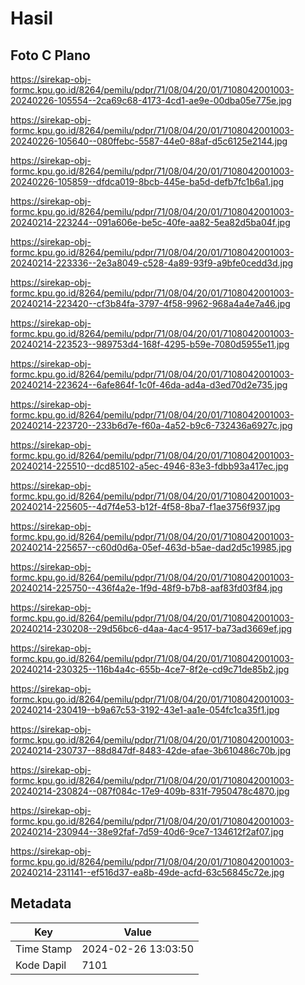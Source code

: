# Hasil

## Foto C Plano

https://sirekap-obj-formc.kpu.go.id/8264/pemilu/pdpr/71/08/04/20/01/7108042001003-20240226-105554--2ca69c68-4173-4cd1-ae9e-00dba05e775e.jpg

https://sirekap-obj-formc.kpu.go.id/8264/pemilu/pdpr/71/08/04/20/01/7108042001003-20240226-105640--080ffebc-5587-44e0-88af-d5c6125e2144.jpg

https://sirekap-obj-formc.kpu.go.id/8264/pemilu/pdpr/71/08/04/20/01/7108042001003-20240226-105859--dfdca019-8bcb-445e-ba5d-defb7fc1b6a1.jpg

https://sirekap-obj-formc.kpu.go.id/8264/pemilu/pdpr/71/08/04/20/01/7108042001003-20240214-223244--091a606e-be5c-40fe-aa82-5ea82d5ba04f.jpg

https://sirekap-obj-formc.kpu.go.id/8264/pemilu/pdpr/71/08/04/20/01/7108042001003-20240214-223336--2e3a8049-c528-4a89-93f9-a9bfe0cedd3d.jpg

https://sirekap-obj-formc.kpu.go.id/8264/pemilu/pdpr/71/08/04/20/01/7108042001003-20240214-223420--cf3b84fa-3797-4f58-9962-968a4a4e7a46.jpg

https://sirekap-obj-formc.kpu.go.id/8264/pemilu/pdpr/71/08/04/20/01/7108042001003-20240214-223523--989753d4-168f-4295-b59e-7080d5955e11.jpg

https://sirekap-obj-formc.kpu.go.id/8264/pemilu/pdpr/71/08/04/20/01/7108042001003-20240214-223624--6afe864f-1c0f-46da-ad4a-d3ed70d2e735.jpg

https://sirekap-obj-formc.kpu.go.id/8264/pemilu/pdpr/71/08/04/20/01/7108042001003-20240214-223720--233b6d7e-f60a-4a52-b9c6-732436a6927c.jpg

https://sirekap-obj-formc.kpu.go.id/8264/pemilu/pdpr/71/08/04/20/01/7108042001003-20240214-225510--dcd85102-a5ec-4946-83e3-fdbb93a417ec.jpg

https://sirekap-obj-formc.kpu.go.id/8264/pemilu/pdpr/71/08/04/20/01/7108042001003-20240214-225605--4d7f4e53-b12f-4f58-8ba7-f1ae3756f937.jpg

https://sirekap-obj-formc.kpu.go.id/8264/pemilu/pdpr/71/08/04/20/01/7108042001003-20240214-225657--c60d0d6a-05ef-463d-b5ae-dad2d5c19985.jpg

https://sirekap-obj-formc.kpu.go.id/8264/pemilu/pdpr/71/08/04/20/01/7108042001003-20240214-225750--436f4a2e-1f9d-48f9-b7b8-aaf83fd03f84.jpg

https://sirekap-obj-formc.kpu.go.id/8264/pemilu/pdpr/71/08/04/20/01/7108042001003-20240214-230208--29d56bc6-d4aa-4ac4-9517-ba73ad3669ef.jpg

https://sirekap-obj-formc.kpu.go.id/8264/pemilu/pdpr/71/08/04/20/01/7108042001003-20240214-230325--116b4a4c-655b-4ce7-8f2e-cd9c71de85b2.jpg

https://sirekap-obj-formc.kpu.go.id/8264/pemilu/pdpr/71/08/04/20/01/7108042001003-20240214-230419--b9a67c53-3192-43e1-aa1e-054fc1ca35f1.jpg

https://sirekap-obj-formc.kpu.go.id/8264/pemilu/pdpr/71/08/04/20/01/7108042001003-20240214-230737--88d847df-8483-42de-afae-3b610486c70b.jpg

https://sirekap-obj-formc.kpu.go.id/8264/pemilu/pdpr/71/08/04/20/01/7108042001003-20240214-230824--087f084c-17e9-409b-831f-7950478c4870.jpg

https://sirekap-obj-formc.kpu.go.id/8264/pemilu/pdpr/71/08/04/20/01/7108042001003-20240214-230944--38e92faf-7d59-40d6-9ce7-134612f2af07.jpg

https://sirekap-obj-formc.kpu.go.id/8264/pemilu/pdpr/71/08/04/20/01/7108042001003-20240214-231141--ef516d37-ea8b-49de-acfd-63c56845c72e.jpg


## Metadata

| Key        | Value               |
| ---------- | ------------------- |
| Time Stamp | 2024-02-26 13:03:50 |
| Kode Dapil | 7101                |




